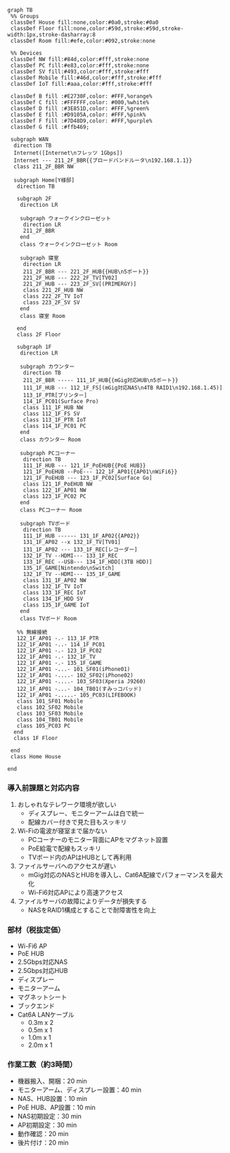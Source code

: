 ```mermaid
graph TB
 %% Groups
 classDef House fill:none,color:#0a0,stroke:#0a0
 classDef Floor fill:none,color:#59d,stroke:#59d,stroke-width:1px,stroke-dasharray:8
 classDef Room fill:#efe,color:#092,stroke:none

 %% Devices
 classDef NW fill:#84d,color:#fff,stroke:none
 classDef PC fill:#e83,color:#fff,stroke:none
 classDef SV fill:#493,color:#fff,stroke:#fff
 classDef Mobile fill:#46d,color:#fff,stroke:#fff
 classDef IoT fill:#aaa,color:#fff,stroke:#fff

 classDef B fill :#E2730F,color: #FFF,%orange%
 classDef C fill :#FFFFFF,color: #000,%white%
 classDef D fill :#3E851D,color: #FFF,%green%
 classDef E fill :#D9105A,color: #FFF,%pink%
 classDef F fill :#7D48D9,color: #FFF,%purple%
 classDef G fill :#ffb469;

 subgraph WAN
  direction TB
  Internet([Internet\nフレッツ 1Gbps])
  Internet --- 211_2F_BBR{{ブロードバンドルータ\n192.168.1.1}}
  class 211_2F_BBR NW

  subgraph Home[Y様邸]
   direction TB

   subgraph 2F
    direction LR

    subgraph ウォークインクローゼット
     direction LR
     211_2F_BBR
    end
    class ウォークインクローゼット Room

    subgraph 寝室
     direction LR
     211_2F_BBR --- 221_2F_HUB{{HUB\n5ポート}}
     221_2F_HUB --- 222_2F_TV[TV02]
     221_2F_HUB --- 223_2F_SV[(PRIMERGY)]
     class 221_2F_HUB NW
     class 222_2F_TV IoT
     class 223_2F_SV SV
    end
    class 寝室 Room

   end
   class 2F Floor

   subgraph 1F
    direction LR

    subgraph カウンター
     direction TB
     211_2F_BBR ----- 111_1F_HUB{{mGig対応HUB\n5ポート}}
     111_1F_HUB --- 112_1F_FS[(mGig対応NAS\n4TB RAID1\n192.168.1.45)]
     113_1F_PTR[プリンター]
     114_1F_PC01(Surface Pro)
     class 111_1F_HUB NW
     class 112_1F_FS SV
     class 113_1F_PTR IoT
     class 114_1F_PC01 PC
    end
    class カウンター Room

    subgraph PCコーナー
     direction TB
     111_1F_HUB --- 121_1F_PoEHUB{{PoE HUB}}
     121_1F_PoEHUB --PoE--- 122_1F_AP01{{AP01\nWiFi6}}
     121_1F_PoEHUB --- 123_1F_PC02[Surface Go]
     class 121_1F_PoEHUB NW
     class 122_1F_AP01 NW
     class 123_1F_PC02 PC
    end
    class PCコーナー Room

    subgraph TVボード
     direction TB
     111_1F_HUB ------ 131_1F_AP02{{AP02}}
     131_1F_AP02 --x 132_1F_TV[TV01]
     131_1F_AP02 --- 133_1F_REC[レコーダー]
     132_1F_TV --HDMI--- 133_1F_REC
     133_1F_REC --USB--- 134_1F_HDD[(3TB HDD)]
     135_1F_GAME[Nintendo\nSwitch]
     132_1F_TV --HDMI--- 135_1F_GAME
     class 131_1F_AP02 NW
     class 132_1F_TV IoT
     class 133_1F_REC IoT
     class 134_1F_HDD SV
     class 135_1F_GAME IoT
    end
    class TVボード Room
  
   %% 無線接続
   122_1F_AP01 -.- 113_1F_PTR
   122_1F_AP01 -..- 114_1F_PC01
   122_1F_AP01 -.- 123_1F_PC02
   122_1F_AP01 -.- 132_1F_TV
   122_1F_AP01 -.- 135_1F_GAME
   122_1F_AP01 -...- 101_SF01(iPhone01)
   122_1F_AP01 -....- 102_SF02(iPhone02)
   122_1F_AP01 -....- 103_SF03(Xperia J9260)
   122_1F_AP01 -...- 104_TB01(すみっコパッド)
   122_1F_AP01 -.....- 105_PC03(LIFEBOOK)
   class 101_SF01 Mobile
   class 102_SF02 Mobile
   class 103_SF03 Mobile
   class 104_TB01 Mobile
   class 105_PC03 PC
  end
  class 1F Floor

 end 
 class Home House

end
```

### 導入前課題と対応内容
1. おしゃれなテレワーク環境が欲しい
    * ディスプレー、モニターアームは白で統一
    * 配線カバー付きで見た目もスッキリ
1. Wi-Fiの電波が寝室まで届かない
    * PCコーナーのモニター背面にAPをマグネット設置
    * PoE給電で配線もスッキリ
    * TVボード内のAPはHUBとして再利用
1. ファイルサーバへのアクセスが遅い
    * mGig対応のNASとHUBを導入し、Cat6A配線でパフォーマンスを最大化
    * Wi-Fi6対応APにより高速アクセス
1. ファイルサーバの故障によりデータが損失する
    * NASをRAID1構成とすることで耐障害性を向上

### 部材（税抜定価）
* Wi-Fi6 AP
* PoE HUB
* 2.5Gbps対応NAS
* 2.5Gbps対応HUB
* ディスプレー
* モニターアーム
* マグネットシート
* ブックエンド
* Cat6A LANケーブル
  * 0.3m x 2
  * 0.5m x 1
  * 1.0m x 1
  * 2.0m x 1

### 作業工数（約3時間）
* 機器搬入、開梱：20 min
* モニターアーム、ディスプレー設置：40 min
* NAS、HUB設置：10 min
* PoE HUB、AP設置：10 min
* NAS初期設定：30 min
* AP初期設定：30 min
* 動作確認：20 min
* 後片付け：20 min